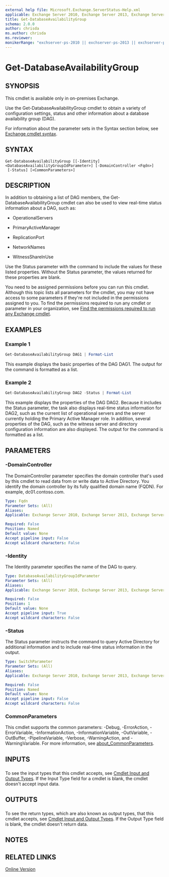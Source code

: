 ```yaml
---
external help file: Microsoft.Exchange.ServerStatus-Help.xml
applicable: Exchange Server 2010, Exchange Server 2013, Exchange Server 2016, Exchange Server 2019
title: Get-DatabaseAvailabilityGroup
schema: 2.0.0
author: chrisda
ms.author: chrisda
ms.reviewer:
monikerRange: "exchserver-ps-2010 || exchserver-ps-2013 || exchserver-ps-2016 || exchserver-ps-2019"
---
```


# Get-DatabaseAvailabilityGroup

## SYNOPSIS
This cmdlet is available only in on-premises Exchange.

Use the Get-DatabaseAvailabilityGroup cmdlet to obtain a variety of configuration settings, status and other information about a database availability group (DAG).

For information about the parameter sets in the Syntax section below, see [Exchange cmdlet syntax](https://docs.microsoft.com/powershell/exchange/exchange-server/exchange-cmdlet-syntax).

## SYNTAX

```
Get-DatabaseAvailabilityGroup [[-Identity] <DatabaseAvailabilityGroupIdParameter>] [-DomainController <Fqdn>]
 [-Status] [<CommonParameters>]
```

## DESCRIPTION
In addition to obtaining a list of DAG members, the Get-DatabaseAvailabilityGroup cmdlet can also be used to view real-time status information about a DAG, such as:

- OperationalServers

- PrimaryActiveManager

- ReplicationPort

- NetworkNames

- WitnessShareInUse

Use the Status parameter with the command to include the values for these listed properties. Without the Status parameter, the values returned for these properties are blank.

You need to be assigned permissions before you can run this cmdlet. Although this topic lists all parameters for the cmdlet, you may not have access to some parameters if they're not included in the permissions assigned to you. To find the permissions required to run any cmdlet or parameter in your organization, see [Find the permissions required to run any Exchange cmdlet](https://docs.microsoft.com/powershell/exchange/exchange-server/find-exchange-cmdlet-permissions).

## EXAMPLES

### Example 1
```powershell
Get-DatabaseAvailabilityGroup DAG1 | Format-List
```

This example displays the basic properties of the DAG DAG1. The output for the command is formatted as a list.

### Example 2
```powershell
Get-DatabaseAvailabilityGroup DAG2 -Status | Format-List
```

This example displays the properties of the DAG DAG2. Because it includes the Status parameter, the task also displays real-time status information for DAG2, such as the current list of operational servers and the server currently holding the Primary Active Manager role. In addition, several properties of the DAG, such as the witness server and directory configuration information are also displayed. The output for the command is formatted as a list.

## PARAMETERS

### -DomainController
The DomainController parameter specifies the domain controller that's used by this cmdlet to read data from or write data to Active Directory. You identify the domain controller by its fully qualified domain name (FQDN). For example, dc01.contoso.com.

```yaml
Type: Fqdn
Parameter Sets: (All)
Aliases:
Applicable: Exchange Server 2010, Exchange Server 2013, Exchange Server 2016, Exchange Server 2019

Required: False
Position: Named
Default value: None
Accept pipeline input: False
Accept wildcard characters: False
```

### -Identity
The Identity parameter specifies the name of the DAG to query.

```yaml
Type: DatabaseAvailabilityGroupIdParameter
Parameter Sets: (All)
Aliases:
Applicable: Exchange Server 2010, Exchange Server 2013, Exchange Server 2016, Exchange Server 2019

Required: False
Position: 1
Default value: None
Accept pipeline input: True
Accept wildcard characters: False
```

### -Status
The Status parameter instructs the command to query Active Directory for additional information and to include real-time status information in the output.

```yaml
Type: SwitchParameter
Parameter Sets: (All)
Aliases:
Applicable: Exchange Server 2010, Exchange Server 2013, Exchange Server 2016, Exchange Server 2019

Required: False
Position: Named
Default value: None
Accept pipeline input: False
Accept wildcard characters: False
```

### CommonParameters
This cmdlet supports the common parameters: -Debug, -ErrorAction, -ErrorVariable, -InformationAction, -InformationVariable, -OutVariable, -OutBuffer, -PipelineVariable, -Verbose, -WarningAction, and -WarningVariable. For more information, see [about_CommonParameters](https://go.microsoft.com/fwlink/p/?LinkID=113216).

## INPUTS

###  
To see the input types that this cmdlet accepts, see [Cmdlet Input and Output Types](https://go.microsoft.com/fwlink/p/?LinkId=616387). If the Input Type field for a cmdlet is blank, the cmdlet doesn't accept input data.

## OUTPUTS

###  
To see the return types, which are also known as output types, that this cmdlet accepts, see [Cmdlet Input and Output Types](https://go.microsoft.com/fwlink/p/?LinkId=616387). If the Output Type field is blank, the cmdlet doesn't return data.

## NOTES

## RELATED LINKS

[Online Version](https://docs.microsoft.com/powershell/module/exchange/database-availability-groups/get-databaseavailabilitygroup)
